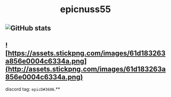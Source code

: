 <h1 align='center'>epicnuss55</h1>

![GitHub stats](https://github-readme-stats.vercel.app/api?username=epicnuss55&show_icons=true&count_private=true&theme=github_dark)
------------
![https://assets.stickpng.com/images/61d183263a856e0004c6334a.png](http://assets.stickpng.com/images/61d183263a856e0004c6334a.png)
------------
discord tag: `epicD#3606`.**
